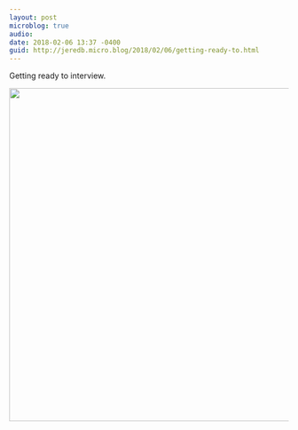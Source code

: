 ```yaml
---
layout: post
microblog: true
audio: 
date: 2018-02-06 13:37 -0400
guid: http://jeredb.micro.blog/2018/02/06/getting-ready-to.html
---
```

Getting ready to interview.

<img src="http://micro.jeredb.com/uploads/2018/e82ec19517.jpg" width="599" height="600" />
